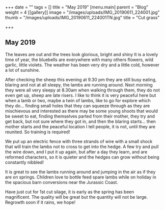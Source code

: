 +++
date = ""
tags = []
title = "May 2019"
[menu.main]
parent = "Blog"
weight = 4
[[gallery]]
image = "/images/uploads/IMG_20190611_224001.jpg"
thumb = "/images/uploads/IMG_20190611_224001TN.jpg"
title = "Cut grass"

+++
## May 2019

The leaves are out and the trees look glorious, bright and shiny It is a lovely time of year, the bluebells are everywhere with many others flowers, wild garlic, little violets. The weather has been very dry and a little cold, however a lot of sunshine.

After checking the sheep this evening at 9.30 pm they are still busy eating, blaring and not at all sleepy, the lambs are running around. Next morning they were all very sleepy at 8.30am when walking through them, they do not even get up, sheep are late risers. I like to think it is very peaceful here but when a lamb or two, maybe a twin of lambs, like to go for explore which they do... finding small holes that they can squeeze through as they are mischievous and interested as there may be some young shoots that would be sweet to eat, finding themselves parted from their mother, they try and get back, but not sure where they got in, and then the blaring starts... then mother starts and the peaceful location I tell people, it is not, until they are reunited. So training is required!

We put up an electric fence with three strands of wire with a small shock that will train the lambs not to cross to get into the hedge. A few try and pull the wire down, and I put it up again, but after a day they learn, and are reformed characters, so it is quieter and the hedges can grow without being constantly nibbled!

It is great to see the lambs running around and jumping in the air as if they are on springs. Children love to bottle feed spare lambs while on holiday in the spacious barn conversions near the Jurassic Coast.

Have just cut for 1st cut silage, it is early as the spring has been magnificent. The quality will be great but the quantity will not be large. Regrowth soon if it rains, we hope!